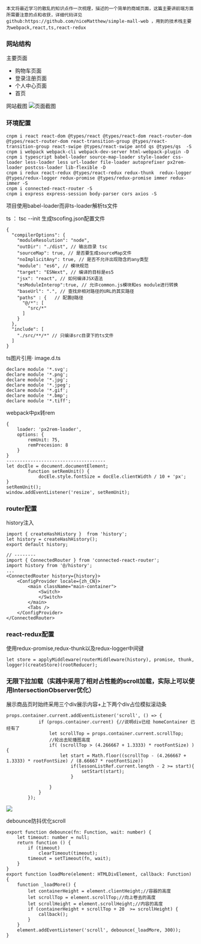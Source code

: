 `本文将最近学习的散乱的知识点作一次梳理，描述的一个简单的商城页面，这篇主要讲前端方面所需要注意的点和收获，详细代码详见github:https://github.com/niceMatthew/simple-mall-web ，用到的技术栈主要为webpack,react,ts,react-redux`
### 网站结构
主要页面
- 购物车页面
- 登录注册页面
- 个人中心页面
- 首页

网站截图
![页面截图](https://user-gold-cdn.xitu.io/2020/5/11/17202bdd5f90eb1a?w=638&h=1136&f=png&s=575357)

### 环境配置
```
cnpm i react react-dom @types/react @types/react-dom react-router-dom @types/react-router-dom react-transition-group @types/react-transition-group react-swipe @types/react-swipe antd qs @types/qs  -S
cnpm i webpack webpack-cli webpack-dev-server html-webpack-plugin -D
cnpm i typescript babel-loader source-map-loader style-loader css-loader less-loader less url-loader file-loader autoprefixer px2rem-loader postcss-loader lib-flexible -D
cnpm i redux react-redux @types/react-redux redux-thunk  redux-logger @types/redux-logger redux-promise @types/redux-promise immer redux-immer -S
cnpm i connected-react-router -S
cnpm i express express-session body-parser cors axios -S
```
项目使用babel-loader而非ts-loader解析ts文件

ts ： tsc --init 生成tscofing.json配置文件
```
{
  "compilerOptions": {
    "moduleResolution": "node",
    "outDir": "./dist", // 输出目录 tsc
    "sourceMap": true, // 是否要生成sourceMap文件
    "noImplicitAny": true, // 是否不允许出现隐含的any类型
    "module": "es6", // 模块规范
    "target": "ESNext", // 编译的目标是es5
    "jsx": "react", // 如何编译JSX语法 
    "esModuleInterop":true, // 允许common.js模块和es module进行转换
    "baseUrl": ".", // 查找非相对路径的URL的其实路径
    "paths" : {   // 配置@路径
      "@/*": [
        "src/*"
      ]
    }
  },
  "include": [
    "./src/**/*" // 只编译src目录下的ts文件
  ]
}
```
ts图片引用· image.d.ts
```
declare module '*.svg';
declare module '*.png';
declare module '*.jpg';
declare module '*.jpeg';
declare module '*.gif';
declare module '*.bmp';
declare module '*.tiff';
```
webpack中px转rem
```
{
    loader: 'px2rem-loader',
    options: {
        remUnit: 75,
        remPrecesion: 8
    }
}
-------------------------------------
let docEle = document.documentElement;
        function setRemUnit() {
            docEle.style.fontSize = docEle.clientWidth / 10 + 'px';
}
setRemUnit();
window.addEventListener('resize', setRemUnit);
```     

### router配置
history注入
```
import { createHashHistory }  from 'history';
let history = createHashHistory();
export default history;

// --------
import { ConnectedRouter } from 'connected-react-router';
import history from '@/history';
...
<ConnectedRouter history={history}>
    <ConfigProvider locale={zh_CN}>
        <main className="main-container">
            <Switch>
            </Switch>
        </main>
        <Tabs />
    </ConfigProvider>
</ConnectedRouter>
```
### react-redux配置
使用redux-promise,redux-thunk以及redux-logger中间键
```
let store = applyMiddleware(routerMiddleware(history), promise, thunk, logger)(createStore)(rootReducer);
```
### 无限下拉加载（实践中采用了相对占性能的scroll加载，实际上可以使用IntersectionObserver优化）
展示商品页时始终采用三个div展示内容+上下两个div占位模拟滚动条
```
props.container.current.addEventListener('scroll', () => {
            if (props.container.current) {//说明div已经 homeContainer 已经有了
                let scrollTop = props.container.current.scrollTop;
                //轮出去轮播图高度
                if( (scrollTop > (4.266667 + 1.3333) * rootFontSize) ) {
                    let start = Math.floor((scrollTop - (4.266667 + 1.3333) * rootFontSize) / (8.66667 * rootFontSize))
                        if(lessonListRef.current.length - 2 >= start){
                            setStart(start);
                        }
                    
                }
            }
        });
```

![](https://user-gold-cdn.xitu.io/2020/5/11/17202ee53277b228?w=610&h=603&f=png&s=212547)

debounce防抖优化scroll
```
export function debounce(fn: Function, wait: number) {
    let timeout: number = null;
    return function () {
        if (timeout)
            clearTimeout(timeout);
        timeout = setTimeout(fn, wait);
    }
}
export function loadMore(element: HTMLDivElement, callback: Function) {
    function _loadMore() {
        let containerHeight = element.clientHeight;//容器的高度
        let scrollTop = element.scrollTop;//向上卷去的高度
        let scrollHeight = element.scrollHeight;//内容的高度
        if (containerHeight + scrollTop + 20  >= scrollHeight) {
            callback();
        }
    }
    element.addEventListener('scroll', debounce(_loadMore, 300));
}
```

